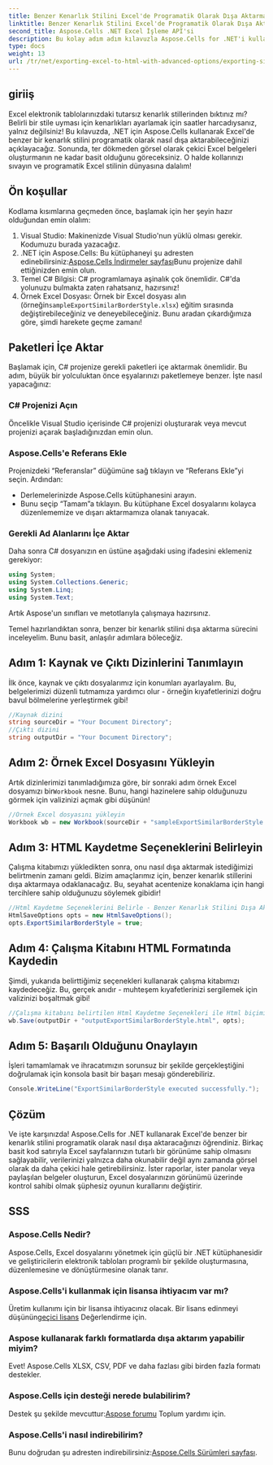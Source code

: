 ```yaml
---
title: Benzer Kenarlık Stilini Excel'de Programatik Olarak Dışa Aktarma
linktitle: Benzer Kenarlık Stilini Excel'de Programatik Olarak Dışa Aktarma
second_title: Aspose.Cells .NET Excel İşleme API'si
description: Bu kolay adım adım kılavuzla Aspose.Cells for .NET'i kullanarak benzer kenarlık stillerini Excel'e programatik olarak nasıl aktaracağınızı öğrenin.
type: docs
weight: 13
url: /tr/net/exporting-excel-to-html-with-advanced-options/exporting-similar-border-style/
---
```

## giriiş
Excel elektronik tablolarınızdaki tutarsız kenarlık stillerinden bıktınız mı? Belirli bir stile uyması için kenarlıkları ayarlamak için saatler harcadıysanız, yalnız değilsiniz! Bu kılavuzda, .NET için Aspose.Cells kullanarak Excel'de benzer bir kenarlık stilini programatik olarak nasıl dışa aktarabileceğinizi açıklayacağız. Sonunda, ter dökmeden görsel olarak çekici Excel belgeleri oluşturmanın ne kadar basit olduğunu göreceksiniz. O halde kollarınızı sıvayın ve programatik Excel stilinin dünyasına dalalım!
## Ön koşullar
Kodlama kısımlarına geçmeden önce, başlamak için her şeyin hazır olduğundan emin olalım:
1. Visual Studio: Makinenizde Visual Studio'nun yüklü olması gerekir. Kodumuzu burada yazacağız.
2.  .NET için Aspose.Cells: Bu kütüphaneyi şu adresten edinebilirsiniz:[Aspose.Cells İndirmeler sayfası](https://releases.aspose.com/cells/net/)Bunu projenize dahil ettiğinizden emin olun.
3. Temel C# Bilgisi: C# programlamaya aşinalık çok önemlidir. C#'da yolunuzu bulmakta zaten rahatsanız, hazırsınız!
4. Örnek Excel Dosyası: Örnek bir Excel dosyası alın (örneğin`sampleExportSimilarBorderStyle.xlsx`) eğitim sırasında değiştirebileceğiniz ve deneyebileceğiniz.
Bunu aradan çıkardığımıza göre, şimdi harekete geçme zamanı!
## Paketleri İçe Aktar
Başlamak için, C# projenize gerekli paketleri içe aktarmak önemlidir. Bu adım, büyük bir yolculuktan önce eşyalarınızı paketlemeye benzer. İşte nasıl yapacağınız:
### C# Projenizi Açın
Öncelikle Visual Studio içerisinde C# projenizi oluşturarak veya mevcut projenizi açarak başladığınızdan emin olun.
### Aspose.Cells'e Referans Ekle
Projenizdeki “Referanslar” düğümüne sağ tıklayın ve “Referans Ekle”yi seçin. Ardından:
- Derlemelerinizde Aspose.Cells kütüphanesini arayın.
- Bunu seçip “Tamam”a tıklayın.
Bu kütüphane Excel dosyalarını kolayca düzenlememize ve dışarı aktarmamıza olanak tanıyacak.
### Gerekli Ad Alanlarını İçe Aktar
Daha sonra C# dosyanızın en üstüne aşağıdaki using ifadesini eklemeniz gerekiyor:
```csharp
using System;
using System.Collections.Generic;
using System.Linq;
using System.Text;
```
Artık Aspose'un sınıfları ve metotlarıyla çalışmaya hazırsınız.

Temel hazırlandıktan sonra, benzer bir kenarlık stilini dışa aktarma sürecini inceleyelim. Bunu basit, anlaşılır adımlara böleceğiz.
## Adım 1: Kaynak ve Çıktı Dizinlerini Tanımlayın
İlk önce, kaynak ve çıktı dosyalarımız için konumları ayarlayalım. Bu, belgelerimizi düzenli tutmamıza yardımcı olur - örneğin kıyafetlerinizi doğru bavul bölmelerine yerleştirmek gibi!
```csharp
//Kaynak dizini
string sourceDir = "Your Document Directory";
//Çıktı dizini
string outputDir = "Your Document Directory";
```
## Adım 2: Örnek Excel Dosyasını Yükleyin
 Artık dizinlerimizi tanımladığımıza göre, bir sonraki adım örnek Excel dosyamızı bir`Workbook` nesne. Bunu, hangi hazinelere sahip olduğunuzu görmek için valizinizi açmak gibi düşünün!
```csharp
//Örnek Excel dosyasını yükleyin
Workbook wb = new Workbook(sourceDir + "sampleExportSimilarBorderStyle.xlsx");
```
## Adım 3: HTML Kaydetme Seçeneklerini Belirleyin
Çalışma kitabımızı yükledikten sonra, onu nasıl dışa aktarmak istediğimizi belirtmenin zamanı geldi. Bizim amaçlarımız için, benzer kenarlık stillerini dışa aktarmaya odaklanacağız. Bu, seyahat acentenize konaklama için hangi tercihlere sahip olduğunuzu söylemek gibidir!
```csharp
//Html Kaydetme Seçeneklerini Belirle - Benzer Kenarlık Stilini Dışa Aktar
HtmlSaveOptions opts = new HtmlSaveOptions();
opts.ExportSimilarBorderStyle = true;
```
## Adım 4: Çalışma Kitabını HTML Formatında Kaydedin
Şimdi, yukarıda belirttiğimiz seçenekleri kullanarak çalışma kitabımızı kaydedeceğiz. Bu, gerçek anıdır - muhteşem kıyafetlerinizi sergilemek için valizinizi boşaltmak gibi!
```csharp
//Çalışma kitabını belirtilen Html Kaydetme Seçenekleri ile Html biçiminde kaydedin
wb.Save(outputDir + "outputExportSimilarBorderStyle.html", opts);
```
## Adım 5: Başarılı Olduğunu Onaylayın
İşleri tamamlamak ve ihracatımızın sorunsuz bir şekilde gerçekleştiğini doğrulamak için konsola basit bir başarı mesajı gönderebiliriz.
```csharp
Console.WriteLine("ExportSimilarBorderStyle executed successfully.");
```
## Çözüm
Ve işte karşınızda! Aspose.Cells for .NET kullanarak Excel'de benzer bir kenarlık stilini programatik olarak nasıl dışa aktaracağınızı öğrendiniz. Birkaç basit kod satırıyla Excel sayfalarınızın tutarlı bir görünüme sahip olmasını sağlayabilir, verilerinizi yalnızca daha okunabilir değil aynı zamanda görsel olarak da daha çekici hale getirebilirsiniz.
İster raporlar, ister panolar veya paylaşılan belgeler oluşturun, Excel dosyalarınızın görünümü üzerinde kontrol sahibi olmak şüphesiz oyunun kurallarını değiştirir.
## SSS
### Aspose.Cells Nedir?
Aspose.Cells, Excel dosyalarını yönetmek için güçlü bir .NET kütüphanesidir ve geliştiricilerin elektronik tabloları programlı bir şekilde oluşturmasına, düzenlemesine ve dönüştürmesine olanak tanır.
### Aspose.Cells'i kullanmak için lisansa ihtiyacım var mı?
Üretim kullanımı için bir lisansa ihtiyacınız olacak. Bir lisans edinmeyi düşünün[geçici lisans](https://purchase.aspose.com/temporary-license/) Değerlendirme için.
### Aspose kullanarak farklı formatlarda dışa aktarım yapabilir miyim?
Evet! Aspose.Cells XLSX, CSV, PDF ve daha fazlası gibi birden fazla formatı destekler.
### Aspose.Cells için desteği nerede bulabilirim?
 Destek şu şekilde mevcuttur:[Aspose forumu](https://forum.aspose.com/c/cells/9) Toplum yardımı için.
### Aspose.Cells'i nasıl indirebilirim?
 Bunu doğrudan şu adresten indirebilirsiniz:[Aspose.Cells Sürümleri sayfası](https://releases.aspose.com/cells/net/).
